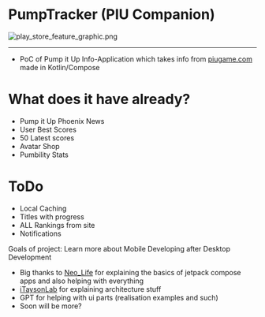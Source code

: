 # PumpTracker (PIU Companion)

![play_store_feature_graphic.png](https://i.imgur.com/e6UwRB8.png)

---

* PoC of Pump it Up Info-Application which takes info from [piugame.com](https://piugame.com) made
  in Kotlin/Compose

# What does it have already?

* Pump it Up Phoenix News
* User Best Scores
* 50 Latest scores
* Avatar Shop
* Pumbility Stats

# ToDo

* Local Caching
* Titles with progress
* ALL Rankings from site
* Notifications

Goals of project: Learn more about Mobile Developing after Desktop Development

* Big thanks to [Neo_Life](https://github.com/TiredClone) for explaining the basics of jetpack compose apps and also helping with everything
* [iTaysonLab](https://github.com/iTaysonLab) for explaining architecture stuff
* GPT for helping with ui parts (realisation examples and such)
* Soon will be more?

